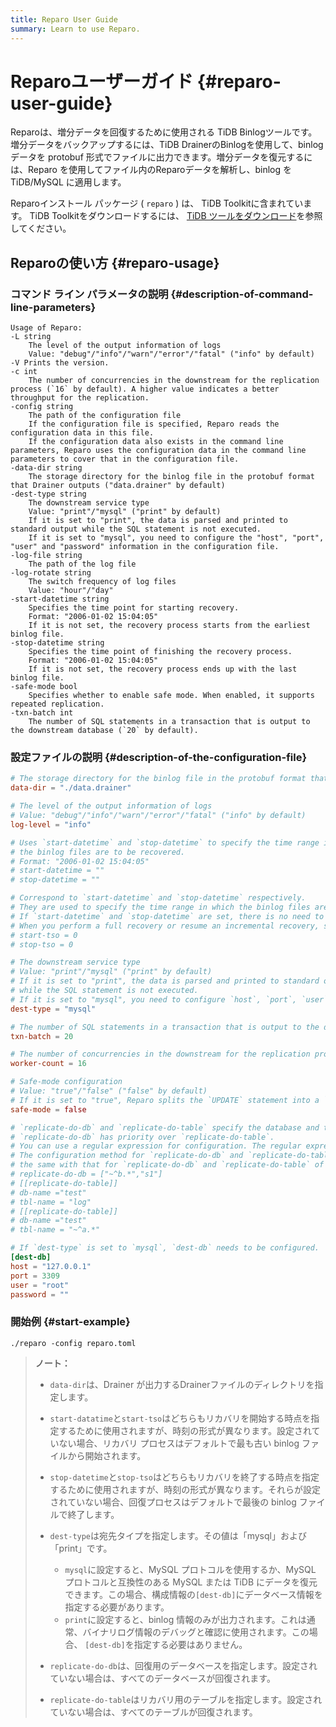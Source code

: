 ```yaml
---
title: Reparo User Guide
summary: Learn to use Reparo.
---
```


# Reparoユーザーガイド {#reparo-user-guide}

Reparoは、増分データを回復するために使用される TiDB Binlogツールです。増分データをバックアップするには、TiDB DrainerのBinlogを使用して、binlog データを protobuf 形式でファイルに出力できます。増分データを復元するには、Reparo を使用してファイル内のReparoデータを解析し、binlog を TiDB/MySQL に適用します。

Reparoインストール パッケージ ( `reparo` ) は、 TiDB Toolkitに含まれています。 TiDB Toolkitをダウンロードするには、 [TiDB ツールをダウンロード](/download-ecosystem-tools.md)を参照してください。

## Reparoの使い方 {#reparo-usage}

### コマンド ライン パラメータの説明 {#description-of-command-line-parameters}

```
Usage of Reparo:
-L string
    The level of the output information of logs
    Value: "debug"/"info"/"warn"/"error"/"fatal" ("info" by default)
-V Prints the version.
-c int
    The number of concurrencies in the downstream for the replication process (`16` by default). A higher value indicates a better throughput for the replication.
-config string
    The path of the configuration file
    If the configuration file is specified, Reparo reads the configuration data in this file.
    If the configuration data also exists in the command line parameters, Reparo uses the configuration data in the command line parameters to cover that in the configuration file.
-data-dir string
    The storage directory for the binlog file in the protobuf format that Drainer outputs ("data.drainer" by default)
-dest-type string
    The downstream service type
    Value: "print"/"mysql" ("print" by default)
    If it is set to "print", the data is parsed and printed to standard output while the SQL statement is not executed.
    If it is set to "mysql", you need to configure the "host", "port", "user" and "password" information in the configuration file.
-log-file string
    The path of the log file
-log-rotate string
    The switch frequency of log files
    Value: "hour"/"day"
-start-datetime string
    Specifies the time point for starting recovery.
    Format: "2006-01-02 15:04:05"
    If it is not set, the recovery process starts from the earliest binlog file.
-stop-datetime string
    Specifies the time point of finishing the recovery process.
    Format: "2006-01-02 15:04:05"
    If it is not set, the recovery process ends up with the last binlog file.
-safe-mode bool
    Specifies whether to enable safe mode. When enabled, it supports repeated replication.
-txn-batch int
    The number of SQL statements in a transaction that is output to the downstream database (`20` by default).
```

### 設定ファイルの説明 {#description-of-the-configuration-file}

```toml
# The storage directory for the binlog file in the protobuf format that Drainer outputs
data-dir = "./data.drainer"

# The level of the output information of logs
# Value: "debug"/"info"/"warn"/"error"/"fatal" ("info" by default)
log-level = "info"

# Uses `start-datetime` and `stop-datetime` to specify the time range in which
# the binlog files are to be recovered.
# Format: "2006-01-02 15:04:05"
# start-datetime = ""
# stop-datetime = ""

# Correspond to `start-datetime` and `stop-datetime` respectively.
# They are used to specify the time range in which the binlog files are to be recovered.
# If `start-datetime` and `stop-datetime` are set, there is no need to set `start-tso` and `stop-tso`.
# When you perform a full recovery or resume an incremental recovery, set start-tso to tso + 1 or stop-tso + 1, respectively.
# start-tso = 0
# stop-tso = 0

# The downstream service type
# Value: "print"/"mysql" ("print" by default)
# If it is set to "print", the data is parsed and printed to standard output
# while the SQL statement is not executed.
# If it is set to "mysql", you need to configure `host`, `port`, `user` and `password` in [dest-db].
dest-type = "mysql"

# The number of SQL statements in a transaction that is output to the downstream database (`20` by default).
txn-batch = 20

# The number of concurrencies in the downstream for the replication process (`16` by default). A higher value indicates a better throughput for the replication.
worker-count = 16

# Safe-mode configuration
# Value: "true"/"false" ("false" by default)
# If it is set to "true", Reparo splits the `UPDATE` statement into a `DELETE` statement plus a `REPLACE` statement.
safe-mode = false

# `replicate-do-db` and `replicate-do-table` specify the database and table to be recovered.
# `replicate-do-db` has priority over `replicate-do-table`.
# You can use a regular expression for configuration. The regular expression should start with "~".
# The configuration method for `replicate-do-db` and `replicate-do-table` is
# the same with that for `replicate-do-db` and `replicate-do-table` of Drainer.
# replicate-do-db = ["~^b.*","s1"]
# [[replicate-do-table]]
# db-name ="test"
# tbl-name = "log"
# [[replicate-do-table]]
# db-name ="test"
# tbl-name = "~^a.*"

# If `dest-type` is set to `mysql`, `dest-db` needs to be configured.
[dest-db]
host = "127.0.0.1"
port = 3309
user = "root"
password = ""
```

### 開始例 {#start-example}

```
./reparo -config reparo.toml
```

> **ノート：**
>
> -   `data-dir`は、Drainer が出力するDrainerファイルのディレクトリを指定します。
> -   `start-datatime`と`start-tso`はどちらもリカバリを開始する時点を指定するために使用されますが、時刻の形式が異なります。設定されていない場合、リカバリ プロセスはデフォルトで最も古い binlog ファイルから開始されます。
> -   `stop-datetime`と`stop-tso`はどちらもリカバリを終了する時点を指定するために使用されますが、時刻の形式が異なります。それらが設定されていない場合、回復プロセスはデフォルトで最後の binlog ファイルで終了します。
> -   `dest-type`は宛先タイプを指定します。その値は「mysql」および「print」です。
>
>     -   `mysql`に設定すると、MySQL プロトコルを使用するか、MySQL プロトコルと互換性のある MySQL または TiDB にデータを復元できます。この場合、構成情報の`[dest-db]`にデータベース情報を指定する必要があります。
>     -   `print`に設定すると、binlog 情報のみが出力されます。これは通常、バイナリログ情報のデバッグと確認に使用されます。この場合、 `[dest-db]`を指定する必要はありません。
> -   `replicate-do-db`は、回復用のデータベースを指定します。設定されていない場合は、すべてのデータベースが回復されます。
> -   `replicate-do-table`はリカバリ用のテーブルを指定します。設定されていない場合は、すべてのテーブルが回復されます。
